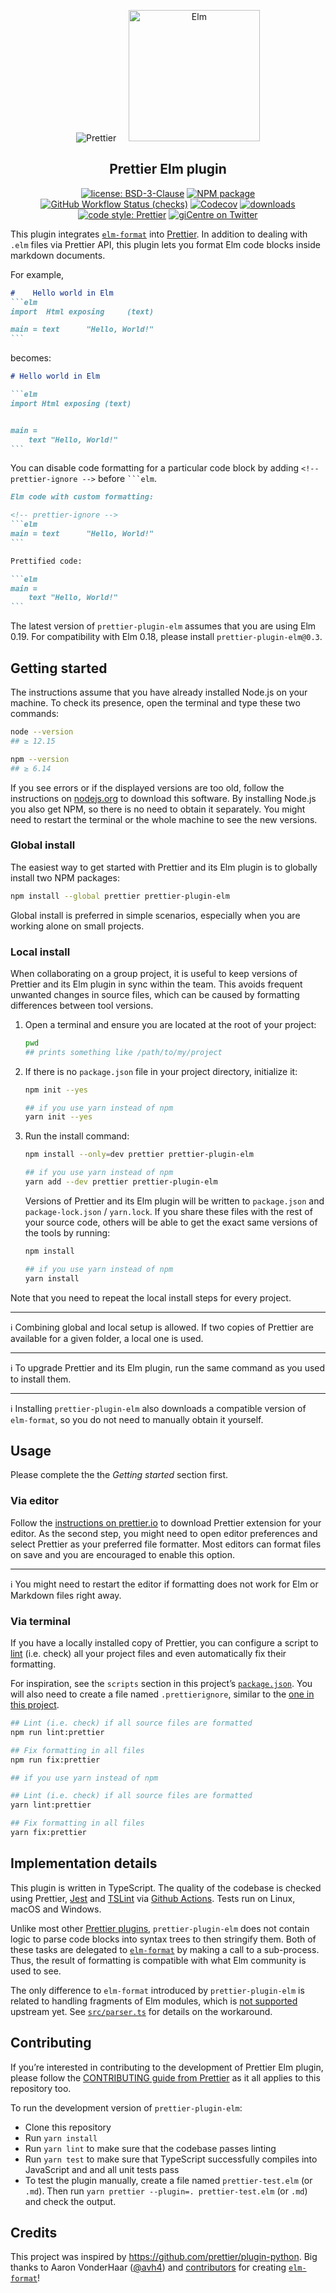 <p align="center">
  &nbsp;&nbsp;<img alt="Prettier"
  src="https://cdn.rawgit.com/prettier/prettier-logo/master/images/prettier-icon-light.svg">&nbsp;&nbsp;
  &nbsp;&nbsp;<img alt="Elm"
  height="210"
  src="https://upload.wikimedia.org/wikipedia/commons/thumb/f/f3/Elm_logo.svg/1024px-Elm_logo.svg.png">&nbsp;&nbsp;
</p>

<h2 align="center">Prettier Elm plugin</h2>

<p align="center">
  <a href="https://github.com/gicentre/prettier-plugin-elm/blob/master/LICENSE">
    <img alt="license: BSD-3-Clause" src="https://img.shields.io/github/license/gicentre/prettier-plugin-elm.svg?style=flat-square"><!--
  --></a>
  <a href="https://www.npmjs.com/package/prettier-plugin-elm">
    <img alt="NPM package" src="https://img.shields.io/npm/v/prettier-plugin-elm.svg?style=flat-square"><!--
  --></a>
  <a href="https://github.com/gicentre/prettier-plugin-elm/actions?query=workflow%3AChecks">
    <img alt="GitHub Workflow Status (checks)" src="https://img.shields.io/github/workflow/status/gicentre/prettier-plugin-elm/Checks?label=checks&style=flat-square"><!--
  --></a>
  <a href="https://codecov.io/gh/gicentre/prettier-plugin-elm">
    <img alt="Codecov" src="https://img.shields.io/codecov/c/github/gicentre/prettier-plugin-elm?style=flat-square&token=38aa3a14f00b4d3cbb8e39a9d69e6c64"><!--
  --></a>
  <a href="https://www.npmjs.com/package/prettier-plugin-elm">
    <img alt="downloads" src="https://img.shields.io/npm/dt/prettier-plugin-elm.svg?style=flat-square"><!--
   --></a>
  <a href="#badge">
    <img alt="code style: Prettier" src="https://img.shields.io/badge/code_style-prettier-ff69b4.svg?style=flat-square"><!--
  --></a>
  <a href="https://twitter.com/giCentre">
    <img alt="giCentre on Twitter" src="https://img.shields.io/twitter/follow/giCentre.svg?label=follow+giCentre&style=flat-square"><!--
  --></a>
</p>

This plugin integrates [`elm-format`](https://github.com/avh4/elm-format) into [Prettier](https://github.com/prettier/prettier).
In addition to dealing with `.elm` files via Prettier API, this plugin lets you format Elm code blocks inside markdown documents.

For example,

<!-- prettier-ignore -->
````markdown
#    Hello world in Elm
```elm
import  Html exposing     (text)

main = text      "Hello, World!"
```
````

becomes:

````markdown
# Hello world in Elm

```elm
import Html exposing (text)


main =
    text "Hello, World!"
```
````

You can disable code formatting for a particular code block by adding <nobr>`<!-- prettier-ignore -->`</nobr> before ` ```elm `.

````markdown
Elm code with custom formatting:

<!-- prettier-ignore -->
```elm
main = text      "Hello, World!"
```

Prettified code:

```elm
main =
    text "Hello, World!"
```
````

The latest version of `prettier-plugin-elm` assumes that you are using Elm 0.19.
For compatibility with Elm 0.18, please install `prettier-plugin-elm@0.3`.

## Getting started

The instructions assume that you have already installed Node.js on your machine.
To check its presence, open the terminal and type these two commands:

```sh
node --version
## ≥ 12.15

npm --version
## ≥ 6.14
```

If you see errors or if the displayed versions are too old, follow the instructions on [nodejs.org](https://nodejs.org) to download this software.
By installing Node.js you also get NPM, so there is no need to obtain it separately.
You might need to restart the terminal or the whole machine to see the new versions.

### Global install

The easiest way to get started with Prettier and its Elm plugin is to globally install two NPM packages:

```sh
npm install --global prettier prettier-plugin-elm
```

Global install is preferred in simple scenarios, especially when you are working alone on small projects.

### Local install

When collaborating on a group project, it is useful to keep versions of Prettier and its Elm plugin in sync within the team.
This avoids frequent unwanted changes in source files, which can be caused by formatting differences between tool versions.

1.  Open a terminal and ensure you are located at the root of your project:

    ```sh
    pwd
    ## prints something like /path/to/my/project
    ```

1.  If there is no `package.json` file in your project directory, initialize it:

    ```sh
    npm init --yes
    ```

    ```sh
    ## if you use yarn instead of npm
    yarn init --yes
    ```

1.  Run the install command:

    ```sh
    npm install --only=dev prettier prettier-plugin-elm
    ```

    ```sh
    ## if you use yarn instead of npm
    yarn add --dev prettier prettier-plugin-elm
    ```

    Versions of Prettier and its Elm plugin will be written to `package.json` and `package-lock.json` / `yarn.lock`.
    If you share these files with the rest of your source code, others will be able to get the exact same versions of the tools by running:

    ```sh
    npm install
    ```

    ```sh
    ## if you use yarn instead of npm
    yarn install
    ```

Note that you need to repeat the local install steps for every project.

---

ℹ️ Combining global and local setup is allowed.
If two copies of Prettier are available for a given folder, a local one is used.

---

ℹ️ To upgrade Prettier and its Elm plugin, run the same command as you used to install them.

---

ℹ️ Installing `prettier-plugin-elm` also downloads a compatible version of `elm-format`, so you do not need to manually obtain it yourself.

## Usage

Please complete the the _Getting started_ section first.

### Via editor

Follow the [instructions on prettier.io](https://prettier.io/docs/en/editors.html) to download Prettier extension for your editor.
As the second step, you might need to open editor preferences and select Prettier as your preferred file formatter.
Most editors can format files on save and you are encouraged to enable this option.

---

ℹ️ You might need to restart the editor if formatting does not work for Elm or Markdown files right away.

### Via terminal

If you have a locally installed copy of Prettier, you can configure a script to [lint](https://en.wikipedia.org/wiki/Linting) (i.e. check) all your project files and even automatically fix their formatting.

For inspiration, see the `scripts` section in this project’s [`package.json`](https://github.com/gicentre/prettier-plugin-elm/blob/master/tsconfig.json).
You will also need to create a file named `.prettierignore`, similar to the [one in this project](https://github.com/gicentre/prettier-plugin-elm/blob/master/.prettierignore).

```sh
## Lint (i.e. check) if all source files are formatted
npm run lint:prettier

## Fix formatting in all files
npm run fix:prettier
```

```sh
## if you use yarn instead of npm

## Lint (i.e. check) if all source files are formatted
yarn lint:prettier

## Fix formatting in all files
yarn fix:prettier
```

## Implementation details

This plugin is written in TypeScript.
The quality of the codebase is checked using Prettier, [Jest](https://jestjs.io/) and [TSLint](https://palantir.github.io/tslint/) via [Github Actions](https://github.com/gicentre/prettier-plugin-elm/actions).
Tests run on Linux, macOS and Windows.

Unlike most other [Prettier plugins](https://prettier.io/docs/en/plugins.html#official-plugins), `prettier-plugin-elm` does not contain logic to parse code blocks into syntax trees to then stringify them.
Both of these tasks are delegated to [`elm-format`](https://github.com/avh4/elm-format) by making a call to a sub-process.
Thus, the result of formatting is compatible with what Elm community is used to see.

The only difference to `elm-format` introduced by `prettier-plugin-elm` is related to handling fragments of Elm modules, which is [not supported](https://github.com/avh4/elm-format/issues/65) upstream yet.
See [`src/parser.ts`](https://github.com/gicentre/prettier-plugin-elm/blob/master/src/parser.ts) for details on the workaround.

## Contributing

If you’re interested in contributing to the development of Prettier Elm plugin, please follow the [CONTRIBUTING guide from Prettier](https://github.com/prettier/prettier/blob/master/CONTRIBUTING.md) as it all applies to this repository too.

To run the development version of `prettier-plugin-elm`:

- Clone this repository
- Run `yarn install`
- Run `yarn lint` to make sure that the codebase passes linting
- Run `yarn test` to make sure that TypeScript successfully compiles into JavaScript and and all unit tests pass
- To test the plugin manually, create a file named `prettier-test.elm` (or `.md`).
  Then run `yarn prettier --plugin=. prettier-test.elm` (or `.md`) and check the output.

## Credits

This project was inspired by <https://github.com/prettier/plugin-python>.
Big thanks to Aaron VonderHaar ([@avh4](https://github.com/avh4)) and [contributors](https://github.com/avh4/elm-format/graphs/contributors) for creating [`elm-format`](https://github.com/avh4/elm-format)!

